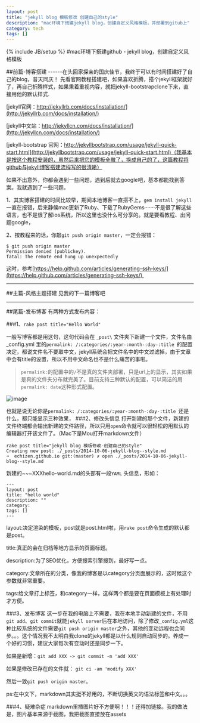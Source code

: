 ```yaml
---
layout: post
title: "jekyll blog 模板修改 创建自己的style"
description: "mac环境下搭建jekyll blog，创建自定义风格模板，并部署到gitub上"
category: tech
tags: []
---
```

{% include JB/setup %}
#mac环境下搭建github - jekyll blog，创建自定义风格模板

##前篇-博客搭建
------在头回家探亲的国庆佳节，我终于可以有时间搭建好了自己的blog，普天同庆！
先看官网教程搭建吧，如果喜欢折腾，搭个jekyll框架就好了，再自己折腾样式，如果秉着重视内容，就把jekyll-bootstrapclone下来，直接用他的默认样式.


[jekyll官网：http://jekyllrb.com/docs/installation/](http://jekyllrb.com/docs/installation/)

[jekyll中文站：http://jekyllcn.com/docs/installation/](http://jekyllcn.com/docs/installation/)

[jekyll-bootstrap 官网：http://jekyllbootstrap.com/usage/jekyll-quick-start.html](http://jekyllbootstrap.com/usage/jekyll-quick-start.html)（我基本是按这个教程安装的，虽然后来把它的模板全撤了，换成自己的了，这篇教程将github与jekyll博客搭建流程写的很清晰）

     

如果不出意外，你都会遇到一些问题，遇到后就去google吧，基本都能找到答案。我就遇到了一些问题。

1、其实博客搭建的时间比较早，期间本地博客一直搭不上，`gem install jekyll`一直在报错，后来静候mac更新了Ruby、下载了RubyGems·······不是很了解这些语言，也不是很了解ios系统，所以这里也没什么可分享的。就是要看教程、出问题google，


2、按教程来的话，你敲`git push origin master`，一定会报错：

    $ git push origin master
    Permission denied (publickey).
    fatal: The remote end hung up unexpectedly

这时，参考[https://help.github.com/articles/generating-ssh-keys/](https://help.github.com/articles/generating-ssh-keys/) 

---


##主篇-风格主题搭建
见我的下一篇博客吧

---


##尾篇-发布博客
有两种方式发布内容：  

###1、`rake post title="Hello World"`

一般写博客都是用这句，这句代码会在 `_post\` 文件夹下新建一个文件，文件名由 _config.yml 里的`permalink: /:categories/:year-:month-:day-:title `的配置决定，都说文件名不要取中文，jekyll系统会把文件名中的中文过滤掉，由于文章中会有title的设置，所以不用中文命名也不是什么痛苦的事啦。

>`permalink:`的配置中的`/`不是真的文件夹部署，只是url上的显示，其实如果是真的文件夹分布就完美了。目前支持三种默认的配置，可以简洁的用`permalink: date`这种形式配置。

![image](https://echizen.github.io/assets/blog-img/QQ20141006-1.png)

也就是说无论你是`permalink: /:categories/:year-:month-:day-:title `还是什么，都只能显示三种效果，
###2、修改头信息
打开新建的那个文件，新建的文件终端都会输出新建的文件路径，所以只用`open`命令就可以很轻松的用默认的编辑器打开该文件了。（Mac下是Mou打开markdown文件）

```
rake post title="jekyll blog 模板修改-创建自己的style"
Creating new post: ./_posts/2014-10-06-jekyll-blog--style.md
➜  echizen.github.io git:(master) ✗ open ./_posts/2014-10-06-jekyll-blog--style.md
```

新建的~~~XXXhello-world.md的头部有一段`YAML` 头信息，形如：

```
---
layout: post
title: "hello world"
description: ""
category: 
tags: []
---
```
layout:决定渲染的模板，post就是post.html啦，用`rake post`命令生成的默认都是post。

title:真正的会在归档等地方显示的页面标题。

description:为了SEO优化，方便搜索引擎搜到，最好写一点。

category:文章所在的分类，像我的博客是以category分页面展示的，这时候这个参数就非常重要。

tags:给文章打上标签，和category一样，这样两个都是要在页面模板上有处理时才方便。


###3、发布博客
这一步在我的电脑上不需要，我在本地手动新建的文件，不用`git add`、`git commit`就能`jekyll server`后在本地访问，除了修改`_config.yml`这种比较系统的文件需要`git push origin master`之外，其他的变动远程也会同步。。。这个情况我不太明白我clone的jekyll都是以什么规则自动同步的。养成一个好的习惯，建议大家每次有变动时还是同步一下。

如果是新增：`git add XXX -> git commit -m 'add XXX'`

如果是修改已存在的文件就： `git ci -am 'modify XXX'`

然后一致`git push origin master`。


ps:在中文下，markdown其实挺不好用的，不断切换英文的语法标签和中文。。。

###4、疑难杂症
markdown里插图片好不方便啊！！！还得加链接。我的做法是，图片基本来源于截图，我把截图直接放在assets